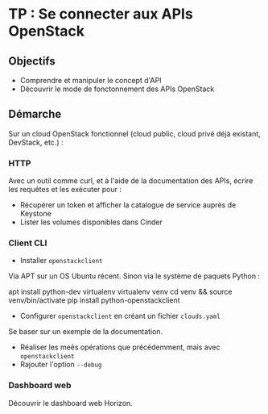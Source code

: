 # TP : Se connecter aux APIs OpenStack

## Objectifs

* Comprendre et manipuler le concept d'API
* Découvrir le mode de fonctonnement des APIs OpenStack

## Démarche

Sur un cloud OpenStack fonctionnel (cloud public, cloud privé déjà existant, DevStack, etc.) :

### HTTP

Avec un outil comme curl, et à l'aide de la documentation des APIs, écrire les requêtes et les exécuter pour :

* Récupérer un token et afficher la catalogue de service auprès de Keystone
* Lister les volumes disponibles dans Cinder

### Client CLI

 * Installer `openstackclient`

Via APT sur un OS Ubuntu récent. Sinon via le système de paquets Python :

  apt install python-dev virtualenv
  virtualenv venv
  cd venv && source venv/bin/activate
  pip install python-openstackclient

 * Configurer `openstackclient` en créant un fichier `clouds.yaml`

Se baser sur un exemple de la documentation.

 * Réaliser les meês opérations que précédemment, mais avec `openstackclient`
 * Rajouter l'option `--debug`

### Dashboard web

Découvrir le dashboard web Horizon.

